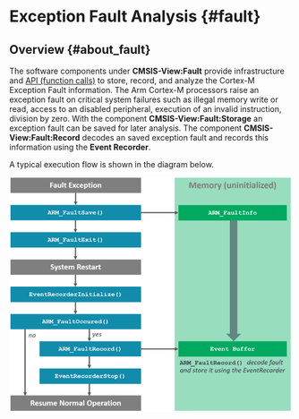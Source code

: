 # Exception Fault Analysis {#fault}

## Overview {#about_fault}

The software components under **CMSIS-View:Fault** provide infrastructure and [API (function calls)](modules.html) to store, record, and analyze the Cortex-M Exception Fault information.
The Arm Cortex-M processors raise an exception fault on critical system failures such as illegal memory write or read, access to an disabled peripheral, execution of an invalid instruction, division by zero.
With the component **CMSIS-View:Fault:Storage** an exception fault can be saved for later analysis.  The component **CMSIS-View:Fault:Record** decodes an saved exception fault and records this information using the **Event Recorder**.

A typical execution flow is shown in the diagram below.

![Exception Fault Analysis](./images/ArmFault.png "Exception Fault Analysis")
